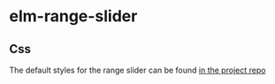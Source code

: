 # elm-range-slider

## Css
The default styles for the range slider can be found [in the project repo](https://github.com/stephenreddek/elm-range-slider/tree/master/css "elm-range-slider Github")
